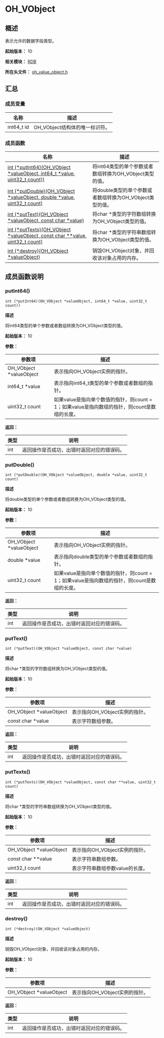 # OH_VObject
<!--Kit: ArkData-->
<!--Subsystem: DistributedDataManager-->
<!--Owner: @baijidong-->
<!--Designer: @widecode; @htt1997-->
<!--Tester: @yippo; @logic42-->
<!--Adviser: @ge-yafang-->

## 概述

表示允许的数据字段类型。

**起始版本：** 10

**相关模块：** [RDB](capi-rdb.md)

**所在头文件：** [oh_value_object.h](capi-oh-value-object-h.md)

## 汇总

### 成员变量

| 名称       | 描述                           |
| ---------- | ------------------------------ |
| int64_t id | OH_VObject结构体的唯一标识符。 |

### 成员函数

| 名称                                                         | 描述                                                     |
| ------------------------------------------------------------ | -------------------------------------------------------- |
| [int (*putInt64)(OH_VObject *valueObject, int64_t *value, uint32_t count))](#putint64) | 将int64类型的单个参数或者数组转换为OH_VObject类型的值。  |
| [int (*putDouble)(OH_VObject *valueObject, double *value, uint32_t count)](#putdouble) | 将double类型的单个参数或者数组转换为OH_VObject类型的值。 |
| [int (*putText)(OH_VObject *valueObject, const char *value)](#puttext) | 将char *类型的字符数组转换为OH_VObject类型的值。         |
| [int (*putTexts)(OH_VObject *valueObject, const char **value, uint32_t count)](#puttexts) | 将char *类型的字符串数组转换为OH_VObject类型的值。       |
| [int (*destroy)(OH_VObject *valueObject)](#destroy)          | 销毁OH_VObject对象，并回收该对象占用的内存。                     |

## 成员函数说明

### putInt64()

```
int (*putInt64)(OH_VObject *valueObject, int64_t *value, uint32_t count))
```

**描述**

将int64类型的单个参数或者数组转换为OH_VObject类型的值。

**起始版本：** 10

**参数：**

| 参数项                  | 描述                                                         |
| ----------------------- | ------------------------------------------------------------ |
| OH_VObject *valueObject | 表示指向OH_VObject实例的指针。                               |
| int64_t *value          | 表示指向int64_t类型的单个参数或者数组的指针。                |
| uint32_t count          | 如果value是指向单个数值的指针，则count = 1；如果value是指向数组的指针，则count是数组的长度。 |

**返回：**

| 类型 | 说明                                       |
| ---- | ------------------------------------------ |
| int  | 返回操作是否成功，出错时返回对应的错误码。 |

### putDouble()

```
int (*putDouble)(OH_VObject *valueObject, double *value, uint32_t count)
```

**描述**

将double类型的单个参数或者数组转换为OH_VObject类型的值。

**起始版本：** 10

**参数：**

| 参数项                  | 描述                                                         |
| ----------------------- | ------------------------------------------------------------ |
| OH_VObject *valueObject | 表示指向OH_VObject实例的指针。                               |
| double *value           | 表示指向double类型的单个参数或者数组的指针。                 |
| uint32_t count          | 如果value是指向单个数值的指针，则count = 1；如果value是指向数组的指针，则count是数组的长度。 |

**返回：**

| 类型 | 说明                                       |
| ---- | ------------------------------------------ |
| int  | 返回操作是否成功，出错时返回对应的错误码。 |

### putText()

```
int (*putText)(OH_VObject *valueObject, const char *value)
```

**描述**

将char *类型的字符数组转换为OH_VObject类型的值。

**起始版本：** 10

**参数：**

| 参数项                  | 描述                           |
| ----------------------- | ------------------------------ |
| OH_VObject *valueObject | 表示指向OH_VObject实例的指针。 |
| const char *value       | 表示字符数组参数。             |

**返回：**

| 类型 | 说明                                       |
| ---- | ------------------------------------------ |
| int  | 返回操作是否成功，出错时返回对应的错误码。 |

### putTexts()

```
int (*putTexts)(OH_VObject *valueObject, const char **value, uint32_t count)
```

**描述**

将char *类型的字符串数组转换为OH_VObject类型的值。

**起始版本：** 10

**参数：**

| 参数项                  | 描述                            |
| ----------------------- | ------------------------------- |
| OH_VObject *valueObject | 表示指向OH_VObject实例的指针。  |
| const char **value      | 表示字符串数组参数。            |
| uint32_t count          | 表示字符串数组参数value的长度。 |

**返回：**

| 类型 | 说明                                       |
| ---- | ------------------------------------------ |
| int  | 返回操作是否成功，出错时返回对应的错误码。 |

### destroy()

```
int (*destroy)(OH_VObject *valueObject)
```

**描述**

销毁OH_VObject对象，并回收该对象占用的内存。

**起始版本：** 10

**参数：**

| 参数项                  | 描述                           |
| ----------------------- | ------------------------------ |
| OH_VObject *valueObject | 表示指向OH_VObject实例的指针。 |

**返回：**

| 类型 | 说明                                       |
| ---- | ------------------------------------------ |
| int  | 返回操作是否成功，出错时返回对应的错误码。 |